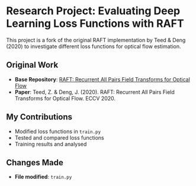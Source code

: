 # Research Project: Evaluating Deep Learning Loss Functions with RAFT

This project is a fork of the original RAFT implementation by Teed & Deng (2020) to investigate different loss functions for optical flow estimation.

## Original Work
- **Base Repository**: [RAFT: Recurrent All Pairs Field Transforms for Optical Flow](original-repo-link)
- **Paper**: Teed, Z. & Deng, J. (2020). RAFT: Recurrent All Pairs Field Transforms for Optical Flow. ECCV 2020.

## My Contributions
- Modified loss functions in `train.py` 
- Tested and compared loss functions
- Training results and analysed

## Changes Made
- **File modified**: `train.py`

